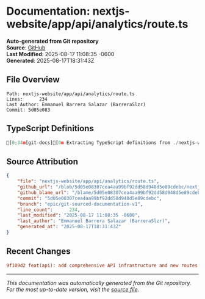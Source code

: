 # Documentation: nextjs-website/app/api/analytics/route.ts

**Auto-generated from Git repository**  
**Source**: [GitHub](/blob/5d05e08307cea4aa99bf92dd58d948d5e89cdebc/nextjs-website/app/api/analytics/route.ts)  
**Last Modified**: 2025-08-17 11:08:35 -0600  
**Generated**: 2025-08-17T18:31:43Z

## File Overview

```
Path: nextjs-website/app/api/analytics/route.ts
Lines:      234
Last Author: Emmanuel Barrera Salazar (BarreraSlzr)
Commit: 5d05e083
```

## TypeScript Definitions

```typescript
[0;34m[git-docs][0m Extracting TypeScript definitions from ./nextjs-website/app/api/analytics/route.ts
```

## Source Attribution

```json
{
    "file": "nextjs-website/app/api/analytics/route.ts",
    "github_url": "/blob/5d05e08307cea4aa99bf92dd58d948d5e89cdebc/nextjs-website/app/api/analytics/route.ts",
    "github_blame_url": "/blame/5d05e08307cea4aa99bf92dd58d948d5e89cdebc/nextjs-website/app/api/analytics/route.ts",
    "commit": "5d05e08307cea4aa99bf92dd58d948d5e89cdebc",
    "branch": "epic/git-sourced-documentation-v1",
    "line_count":      234,
    "last_modified": "2025-08-17 11:08:35 -0600",
    "last_author": "Emmanuel Barrera Salazar (BarreraSlzr)",
    "generated_at": "2025-08-17T18:31:43Z"
}
```

## Recent Changes

```diff
9f109d2 feat(api): add comprehensive API infrastructure and new routes
```

---
*This documentation was automatically generated from the Git repository. 
For the most up-to-date version, visit the [source file](/blob/5d05e08307cea4aa99bf92dd58d948d5e89cdebc/nextjs-website/app/api/analytics/route.ts).*
